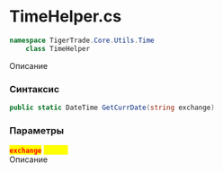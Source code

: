 
# TimeHelper.cs
```csharp
namespace TigerTrade.Core.Utils.Time  
    class TimeHelper
```

Описание

### Синтаксис
```csharp
public static DateTime GetCurrDate(string exchange)
```

### Параметры
<mark style="color:red;">**`exchange`**</mark> <mark style="color:yellow;">`string`</mark>  
 Описание  
  

                    
                    